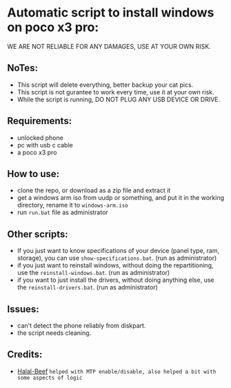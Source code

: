 # Automatic script to install windows on poco x3 pro:
WE ARE NOT RELIABLE FOR ANY DAMAGES,
USE AT YOUR OWN RISK.

## NoTes:
- This script will delete everything, better backup your cat pics.
- This script is not gurantee to work every time, use it at your own risk.
- While the script is running, DO NOT PLUG ANY USB DEVICE OR DRIVE.


## Requirements:
- unlocked phone
- pc with usb c cable
- a poco x3 pro



## How to use:
- clone the repo, or download as a zip file and extract it
- get a windows arm iso from uudp or something, and put it in the working directory, rename it to `windows-arm.iso`
- run `run.bat` file as administrator


## Other scripts:
- If you just want to know specifications of your device (panel type, ram, storage), you can use `show-specifications.bat`. (run as administrator)
- if you just want to reinstall windows, without doing the repartitioning, use the `reinstall-windows.bat`. (run as administrator)
- if you want to just install the drivers, without doing anything else, use the `reinstall-drivers.bat`. (run as administrator)



## Issues:
- can't detect the phone reliably from diskpart.
- the script needs cleaning.




## Credits:

- [Halal-Beef](https://github.com/halal-beef) `helped with MTP enable/disable, also helped a bit with some aspects of logic`